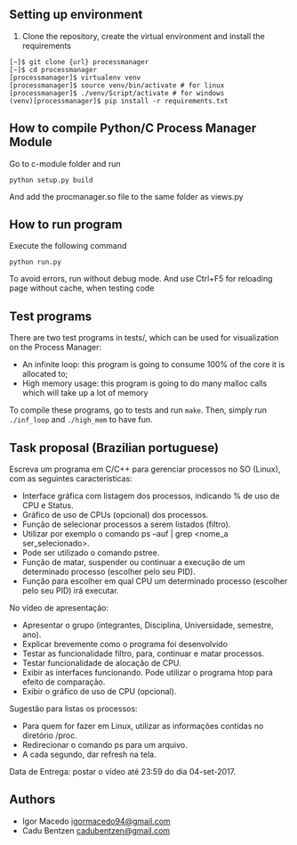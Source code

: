 ## Setting up environment ##
1. Clone the repository, create the virtual environment and install the requirements
```
[~]$ git clone {url} processmanager
[~]$ cd processmanager
[processmanager]$ virtualenv venv
[processmanager]$ source venv/bin/activate # for linux
[processmanager]$ ./venv/Script/activate # for windows
(venv)[processmanager]$ pip install -r requirements.txt
```

## How to compile Python/C Process Manager Module ##
Go to c-module folder and run
```
python setup.py build
```

And add the procmanager.so file to the same folder as views.py

## How to run program ##
Execute the following command
```
python run.py
```
To avoid errors, run without debug mode. And use Ctrl+F5 for reloading page without cache, when testing code

## Test programs ##
There are two test programs in tests/, which can be used for visualization on the Process Manager:
- An infinite loop: this program is going to consume 100% of the core it is allocated to;
- High memory usage: this program is going to do many malloc calls which will take up a lot of memory

To compile these programs, go to tests and run `make`. Then, simply run `./inf_loop` and `./high_mem` to have fun.

## Task proposal (Brazilian portuguese) 
Escreva um programa em C/C++ para gerenciar processos no SO (Linux), com as seguintes características:

-   Interface gráfica com listagem dos processos, indicando % de uso de CPU e Status.
-   Gráfico de uso de CPUs (opcional) dos processos.
-   Função de selecionar processos a serem listados (filtro).
-   Utilizar por exemplo o comando ps –auf | grep <nome_a ser_selecionado>.
-   Pode ser utilizado o comando pstree.
-   Função de matar, suspender ou continuar a execução de um determinado processo (escolher pelo seu PID).
-   Função para escolher em qual CPU um determinado processo (escolher pelo seu PID) irá executar.

No vídeo de apresentação:

-   Apresentar o grupo (integrantes, Disciplina, Universidade, semestre, ano).
-   Explicar brevemente como o programa foi desenvolvido
-   Testar as funcionalidade  filtro, para, continuar e matar processos.
-   Testar funcionalidade de alocação de CPU.
-   Exibir as interfaces funcionando. Pode utilizar o programa htop para efeito de comparação.
-   Exibir o gráfico de uso de CPU (opcional).

Sugestão para listas os processos:

-   Para quem for fazer em Linux, utilizar as informações contidas no diretório /proc.
-   Redirecionar o comando ps para um arquivo.
-   A cada segundo, dar refresh na tela.

Data de Entrega: postar o vídeo até 23:59 do dia 04-set-2017.

## Authors
- Igor Macedo <igormacedo94@gmail.com> 
- Cadu Bentzen <cadubentzen@gmail.com>
